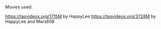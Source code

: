 Movies used:

https://tasvideos.org/1715M by HappyLee
https://tasvideos.org/3728M by HappyLee and Mars608
